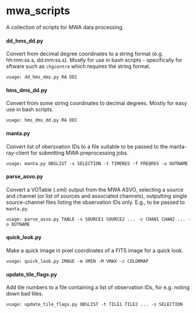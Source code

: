 # mwa_scripts
A collection of scripts for MWA data processing.

#### dd_hms_dd.py
Convert from decimal degree coordinates to a string format (e.g. hh:mm:ss.s, dd:mm:ss.s). Mostly for use in bash scripts - specifically for sftware such as `chgcentre` which requires the string format.
```
usage: dd_hms_dms.py RA DEC
```

#### hms_dms_dd.py
Convert from some string coordinates to decimal degrees. Mostly for easy use in bash scripts. 
```
usage: hms_dms_dd.py RA DEC
```

#### manta.py
Convert list of obersvation IDs to a file suitable to be passed to the manta-ray-client for submitting MWA preprocessing jobs.
```
usage: manta.py OBSLIST -s SELECTION -t TIMERES -f FREQRES -o OUTNAME
```

#### parse_asvo.py
Convert a VOTable (.xml) output from the MWA ASVO, selecting a source and channel (or list of sources and associated channels), outputting single source-channel files listing the observation IDs only. E.g., to be passed to `manta.py`. 
```
usage: parse_asvo.py TABLE -s SOURCE1 SOURCE2 ... -c CHAN1 CHAN2 ... -o OUTNAME
```

#### quick_look.py
Make a quick image in pixel coordinates of a FITS image for a quick look.
```
usage: quick_look.py IMAGE -m VMIN -M VMAX -c COLORMAP
```

#### update_tile_flags.py
Add tile numbers to a file containing a list of observation IDs, for e.g. noting down bad tiles.
```
usage: update_tile_flags.py OBSLIST -t TILE1 TILE2 ... -s SELECTION
```




